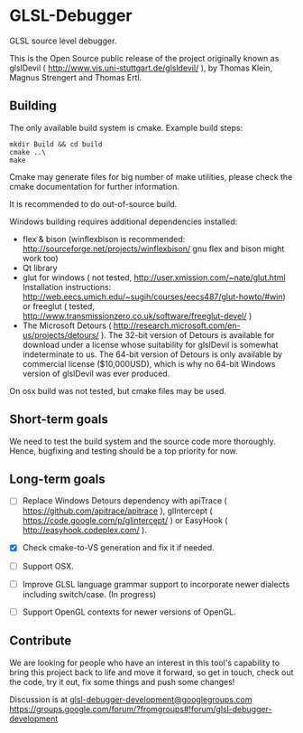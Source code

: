 GLSL-Debugger
=============

GLSL source level debugger.

This is the Open Source public release of the project originally known
as glslDevil ( http://www.vis.uni-stuttgart.de/glsldevil/ ), by
Thomas Klein, Magnus Strengert and Thomas Ertl.


Building
------

The only available build system is cmake. Example build steps:

```
mkdir Build && cd build
cmake ..\
make
```

Cmake may generate files for big number of make utilities, please check the cmake 
documentation for further information.

It is recommended to do out-of-source build.


Windows building requires additional dependencies installed:

- flex & bison (winflexbison is recommended: http://sourceforge.net/projects/winflexbison/ 
  gnu flex and bison might work too)
- Qt library
- glut for windows ( not tested, http://user.xmission.com/~nate/glut.html 
	Installation instructions: http://web.eecs.umich.edu/~sugih/courses/eecs487/glut-howto/#win)
  or freeglut ( tested, http://www.transmissionzero.co.uk/software/freeglut-devel/ )
- The Microsoft Detours ( http://research.microsoft.com/en-us/projects/detours/ ).
  The 32-bit version of Detours is available for download under a license whose
  suitability for glslDevil is somewhat indeterminate to us. The 64-bit version
  of Detours is only available by commercial license ($10,000USD), which is why no
  64-bit Windows version of glslDevil was ever produced.  

On osx build was not tested, but cmake files may be used.


Short-term goals
----------------

We need to test the build system and the source code more thoroughly. Hence, bugfixing and
testing should be a top priority for now.


Long-term goals
---------------

- [ ] Replace Windows Detours dependency with apiTrace ( https://github.com/apitrace/apitrace ),
glIntercept ( https://code.google.com/p/glintercept/ ) or EasyHook ( http://easyhook.codeplex.com/ ).
- [x] Check cmake-to-VS generation and fix it if needed.
- [ ] Support OSX.
- [ ] Improve GLSL language grammar support to incorporate newer dialects including switch/case. (In progress)
- [ ] Support OpenGL contexts for newer versions of OpenGL.


Contribute
----------

We are looking for people who have an interest in this tool's capability to bring this project
back to life and move it forward, so get in touch, check out the code, try it out, fix some things
and push some changes!

Discussion is at glsl-debugger-development@googlegroups.com
https://groups.google.com/forum/?fromgroups#!forum/glsl-debugger-development

